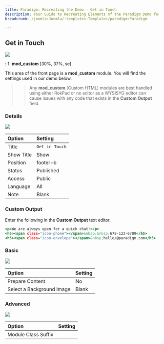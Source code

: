 ```yaml
---
title: Paradigm: Recreating the Demo - Get in Touch
description: Your Guide to Recreating Elements of the Paradigm Demo for Joomla
breadcrumb: /joomla:Joomla/!templates:Templates/paradigm:Paradigm

---
```


Get in Touch
-----

![][demo]

:	1. **mod_custom** [30%, 37%, se]

This area of the front page is a **mod_custom** module. You will find the settings used in our demo below.

>> Any **mod_custom** (Custom HTML) modules are best handled using either RokPad or no editor as a WYSISYG editor can cause issues with any code that exists in the **Custom Output** field.

### Details

![][demo2]

| Option     | Setting        |  
| :--------- | :------------- |  
| Title      | `Get in Touch` |  
| Show Title | Show           |  
| Position   | footer-b       |  
| Status     | Published      |  
| Access     | Public         |  
| Language   | All            |  
| Note       | Blank          |  

### Custom Output

Enter the following in the **Custom Output** text editor.

~~~ .html
<p>We are always open for a quick chat!</p>
<h5><span class="icon-phone"></span>&nbsp;&nbsp;678-123-6789</h5>
<h5><span class="icon-envelope"></span>&nbsp;hello/@paradigm.com</h5>
~~~

### Basic

![][demo3]

| Option                    | Setting |  
| :------------------------ | :------ |  
| Prepare Content           | No      |  
| Select a Background Image | Blank   |

### Advanced

![][demo4]

| Option              | Setting |  
| :------------------ | :------ |  
| Module Class Suffix |         |  

[demo]: assets/demo_9.jpeg
[demo2]: assets/contact_1.jpeg
[demo3]: assets/contact_2.jpeg
[demo4]: assets/contact_3.jpeg